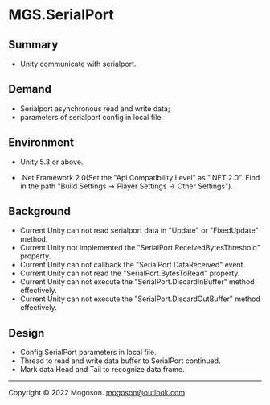 # MGS.SerialPort

## Summary
- Unity communicate with serialport.

## Demand
- Serialport asynchronous read and write data; 
- parameters of serialport config in local file.

## Environment
- Unity 5.3 or above.

- .Net Framework 2.0(Set the "Api Compatibility Level" as ".NET 2.0". Find in the path
  "Build Settings -> Player Settings -> Other Settings").

## Background
- Current Unity can not read serialport data in "Update" or "FixedUpdate" method.
- Current Unity not implemented the "SerialPort.ReceivedBytesThreshold" property.
- Current Unity can not callback the "SerialPort.DataReceived" event.
- Current Unity can not read the "SerialPort.BytesToRead" property.
- Current Unity can not execute the "SerialPort.DiscardInBuffer" method effectively.
- Current Unity can not execute the "SerialPort.DiscardOutBuffer" method effectively.

## Design

- Config SerialPort parameters in local file.
- Thread to read and write data buffer to SerialPort continued.
- Mark data Head and Tail to recognize data frame.

------

Copyright © 2022 Mogoson.	mogoson@outlook.com